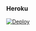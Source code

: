 ### Heroku
[![Deploy](https://www.herokucdn.com/deploy/button.svg)](https://heroku.com/deploy?template=https://github.com/Orisha91/EveaBotfree)
